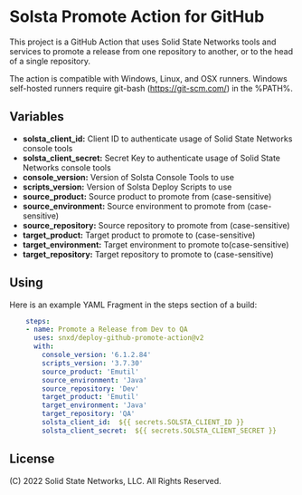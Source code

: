 # Solsta Promote Action for GitHub

This project is a GitHub Action that uses Solid State Networks tools and services to promote a release from one repository to another, or to the head of a single repository.  

The action is compatible with Windows, Linux, and OSX runners.  Windows self-hosted runners require git-bash (https://git-scm.com/) in the %PATH%.

## Variables

* **solsta_client_id:** Client ID to authenticate usage of Solid State Networks console tools
* **solsta_client_secret:** Secret Key to authenticate usage of Solid State Networks console tools
* **console_version:** Version of Solsta Console Tools to use
* **scripts_version:** Version of Solsta Deploy Scripts to use
* **source_product:** Source product to promote from (case-sensitive)
* **source_environment:** Source environment to promote from (case-sensitive)
* **source_repository:** Source repository to promote from (case-sensitive)
* **target_product:** Target product to promote to (case-sensitive)
* **target_environment:** Target environment to promote to(case-sensitive)
* **target_repository:** Target repository to promote to (case-sensitive)

## Using

Here is an example YAML Fragment in the steps section of a build:

```yaml
    steps:
    - name: Promote a Release from Dev to QA
      uses: snxd/deploy-github-promote-action@v2
      with:
        console_version: '6.1.2.84'
        scripts_version: '3.7.30'
        source_product: 'Emutil'
        source_environment: 'Java'
        source_repository: 'Dev'
        target_product: 'Emutil'
        target_environment: 'Java'
        target_repository: 'QA'
        solsta_client_id:  ${{ secrets.SOLSTA_CLIENT_ID }}
        solsta_client_secret:  ${{ secrets.SOLSTA_CLIENT_SECRET }}
```

## License
(C) 2022 Solid State Networks, LLC.  All Rights Reserved.
